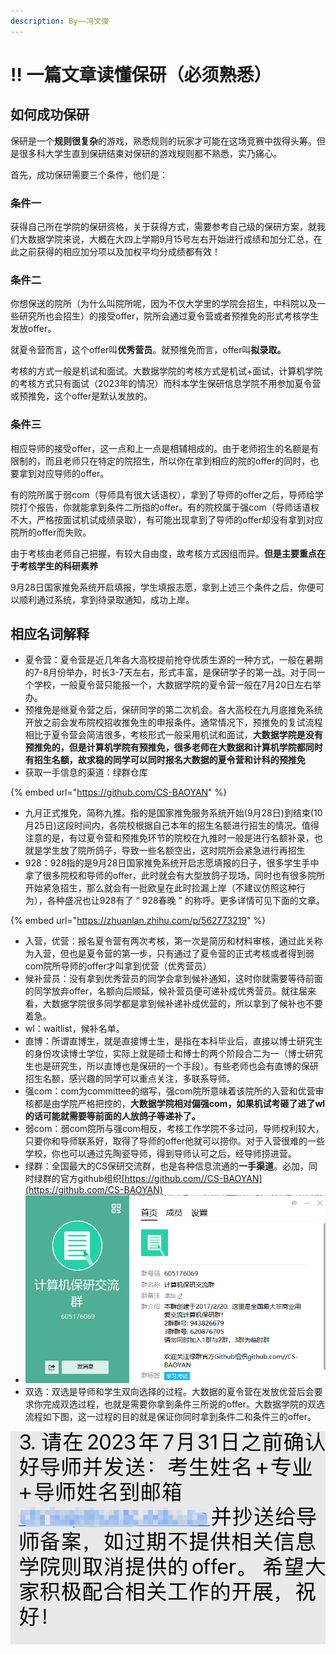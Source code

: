 ```yaml
---
description: By——冯文俊
---
```


# ‼ 一篇文章读懂保研（必须熟悉）

## 如何成功保研

保研是一个**规则很复杂**的游戏，熟悉规则的玩家才可能在这场竞赛中拔得头筹。但是很多科大学生直到保研结束对保研的游戏规则都不熟悉，实乃痛心。

首先，成功保研需要三个条件，他们是：

### 条件一

获得自己所在学院的保研资格，关于获得方式，需要参考自己级的保研方案，就我们大数据学院来说，大概在大四上学期9月15号左右开始进行成绩和加分汇总，在此之前获得的相应加分项以及加权平均分成绩都有效！

### 条件二

你想保送的院所（为什么叫院所呢，因为不仅大学里的学院会招生，中科院以及一些研究所也会招生）的接受offer，院所会通过夏令营或者预推免的形式考核学生发放offer。

就夏令营而言，这个offer叫**优秀营员**。就预推免而言，offer叫**拟录取。**

考核的方式一般是机试和面试。大数据学院的考核方式是机试+面试，计算机学院的考核方式只有面试（2023年的情况）而科本学生保研信息学院不用参加夏令营或预推免，这个offer是默认发放的。

### 条件三

相应导师的接受offer，这一点和上一点是相辅相成的。由于老师招生的名额是有限制的，而且老师只在特定的院招生，所以你在拿到相应的院的offer的同时，也要拿到对应导师的offer。

有的院所属于弱com（导师具有很大话语权），拿到了导师的offer之后，导师给学院打个报告，你就能拿到条件二所指的offer。有的院校属于强com（导师话语权不大，严格按面试机试成绩录取），有可能出现拿到了导师的offer却没有拿到对应院所的offer而失败。

由于考核由老师自己把握，有较大自由度，故考核方式因组而异。**但是主要重点在于考核学生的科研素养**

9月28日国家推免系统开启填报，学生填报志愿，拿到上述三个条件之后，你便可以顺利通过系统，拿到待录取通知，成功上岸。

## 相应名词解释

* 夏令营：夏令营是近几年各大高校提前抢夺优质生源的一种方式，一般在暑期的7-8月份举办，时长3-7天左右，形式丰富，是保研学子的第一战。对于同一个学校，一般夏令营只能报一个，大数据学院的夏令营一般在7月20日左右举办。
* 预推免是继夏令营之后，保研同学的第二次机会。各大高校在九月底推免系统开放之前会发布院校招收推免生的申报条件。通常情况下，预推免的复试流程相比于夏令营会简洁很多，考核形式一般采用机试和面试，**大数据学院是没有预推免的，但是计算机学院有预推免，很多老师在大数据和计算机学院都同时有招生名额，故求稳的同学可以同时报名大数据的夏令营和计科的预推免**
* 获取一手信息的渠道：绿群仓库

{% embed url="https://github.com/CS-BAOYAN" %}

* 九月正式推免，简称九推。指的是国家推免服务系统开始(9月28日)到结束(10月25日)这段时间内，各院校根据自己本年的招生名额进行招生的情况。值得注意的是，有过夏令营和预推免环节的院校在九推时一般是进行名额补录，也就是学生放了院所鸽子，导致一些名额空出，这时院所会紧急进行再招生
* 928：928指的是9月28日国家推免系统开启志愿填报的日子，很多学生手中拿了很多院校和导师的offer，此时就会有大型放鸽子现场，同时也有很多院所开始紧急招生，那么就会有一批欧皇在此时捡漏上岸（不建议仿照这种行为），各种盛况也让928有了 “ 928春晚 ” 的称呼。更多详情可见下面的文章。

{% embed url="https://zhuanlan.zhihu.com/p/562773219" %}

* 入营，优营：报名夏令营有两次考核，第一次是简历和材料审核，通过此关称为入营，但也是夏令营的第一步，只有通过了夏令营的正式考核或者得到弱com院所导师的offer才叫拿到优营（优秀营员）
* 候补营员：没有拿到优秀营员的同学会拿到候补通知，这时你就需要等待前面的同学放弃offer，名额向后顺延，候补营员便可递补成优秀营员。就往届来看，大数据学院很多同学都是拿到候补递补成优营的，所以拿到了候补也不要着急。
* wl：waitlist，候补名单。
* 直博：所谓直博生，就是直接博士生，是指在本科毕业后，直接以博士研究生的身份攻读博士学位，实际上就是硕士和博士的两个阶段合二为一（博士研究生也是研究生，所以直博也是保研的一个手段）。有些老师也会有直博的保研招生名额，感兴趣的同学可以重点关注，多联系导师。
* 强com：com为committee的缩写，强com院所意味着该院所的入营和优营审核都是由学院严格把控的，**大数据学院相对偏强com，如果机试考砸了进了wl的话可能就需要等前面的人放鸽子等递补了。**
* 弱com：弱com院所与强com相反，考核工作学院不多过问，导师权利较大，只要你和导师联系好，取得了导师的offer他就可以捞你。对于入营很难的一些学校，你也可以通过先陶瓷导师，得到导师认可之后，经导师捞进营。
* 绿群：全国最大的CS保研交流群，也是各种信息流通的**一手渠道**。必加，同时绿群的官方github组织[https://github.com//CS-BAOYAN](https://github.com/CS-BAOYAN)
* ![](<../../.gitbook/assets/image (20).png>)
* 双选：双选是导师和学生双向选择的过程。大数据的夏令营在发放优营后会要求你完成双选过程，也就是需要你拿到条件三所说的offer。大数据学院的双选流程如下图，这一过程的目的就是保证你同时拿到条件二和条件三的offer。

<img src="../../.gitbook/assets/image (22).png" alt="" data-size="original">

